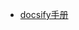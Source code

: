 <!-- - 项目列表
  - task-web-docs -->

- [docsify手册](https://docsify.js.org/#/zh-cn/)
<!-- - Translations
  - [:cn: 中文](/zh-cn/)
  - [:de: Deutsch](/de-de/)
  - [:uk: English](/) -->